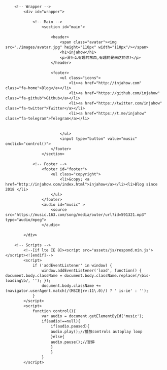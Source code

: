 <!DOCTYPE HTML>
<html>
	<head>
		<title>INJAHOW HOME</title>
		<meta charset="utf-8" />
		<meta name="viewport" content="width=device-width, initial-scale=1" />
		<!--[if lte IE 8]><script src="assets/js/html5shiv.js"></script><![endif]-->
		<link rel="stylesheet" href="assets/css/main.css" />
		<!--[if lte IE 9]><link rel="stylesheet" href="assets/css/ie9.css" /><![endif]-->
		<!--[if lte IE 8]><link rel="stylesheet" href="assets/css/ie8.css" /><![endif]-->
		<noscript><link rel="stylesheet" href="assets/css/noscript.css" /></noscript>
                 <link href="https://cdn.bootcss.com/font-awesome/4.7.0/css/font-awesome.min.css" rel="stylesheet">
	</head>
	<body class="is-loading">
<style>

canvas {
    padding:0;
    margin:0;
position: absolute;
    z-index: -1;
left:0px;

}

</style>
　　　　<canvas id="sakura"></canvas>

		<!-- Wrapper -->
			<div id="wrapper">

				<!-- Main -->
					<section id="main">

						<header>
							<span class="avatar"><img src="./images/avatar.jpg" height="110px" width="110px"/></span>
							<h1>injahow</h1>
							<p>没什么有趣的东西,有趣的是来这的你!</p>
						</header>

						<footer>
							<ul class="icons">
								<li><a href="http://injahow.com" class="fa-home">Blog</a></li>
								<li><a href="https://github.com/injahow" class="fa-github">Github</a></li>
								<li><a href="https://twitter.com/injahow" class="fa-twitter">Twitter</a></li>
								<li><a href="https://t.me/injahow" class="fa-telegram">Telegram</a></li>


							</ul>
							<input type="button" value="music" onclick="control()">
						</footer>
					</section>

				<!-- Footer -->
					<footer id="footer">
						<ul class="copyright">
							<li>&copy; <a href="http://injahow.com/index.html">injahow</a></li><li>Blog since 2018 </li>
						</ul>
					</footer>
					<audio id="music" >
						<source src="https://music.163.com/song/media/outer/url?id=591321.mp3" type="audio/mpeg">
					</audio>

			</div>

		<!-- Scripts -->
			<!--[if lte IE 8]><script src="assets/js/respond.min.js"></script><![endif]-->
			<script>
				if ('addEventListener' in window) {
					window.addEventListener('load', function() { document.body.className = document.body.className.replace(/\bis-loading\b/, ''); });
					document.body.className += (navigator.userAgent.match(/(MSIE|rv:11\.0)/) ? ' is-ie' : '');
				}
			</script>
			<script>
				function control(){
					var audio = document.getElementById('music');
					if(audio!==null){
						if(audio.paused){
						audio.play();//播放controls autoplay loop
						}else{
						audio.pause();//暂停
						}
						}
					}
			</script>
<script id="sakura_point_vsh" type="x-shader/x_vertex">
uniform mat4 uProjection;
uniform mat4 uModelview;
uniform vec3 uResolution;
uniform vec3 uOffset;
uniform vec3 uDOF;  //x:focus distance, y:focus radius, z:max radius
uniform vec3 uFade; //x:start distance, y:half distance, z:near fade start

attribute vec3 aPosition;
attribute vec3 aEuler;
attribute vec2 aMisc; //x:size, y:fade

varying vec3 pposition;
varying float psize;
varying float palpha;
varying float pdist;

//varying mat3 rotMat;
varying vec3 normX;
varying vec3 normY;
varying vec3 normZ;
varying vec3 normal;

varying float diffuse;
varying float specular;
varying float rstop;
varying float distancefade;

void main(void) {
    // Projection is based on vertical angle
    vec4 pos = uModelview * vec4(aPosition + uOffset, 1.0);
    gl_Position = uProjection * pos;
    gl_PointSize = aMisc.x * uProjection[1][1] / -pos.z * uResolution.y * 0.5;
    
    pposition = pos.xyz;
    psize = aMisc.x;
    pdist = length(pos.xyz);
    palpha = smoothstep(0.0, 1.0, (pdist - 0.1) / uFade.z);
    
    vec3 elrsn = sin(aEuler);
    vec3 elrcs = cos(aEuler);
    mat3 rotx = mat3(
        1.0, 0.0, 0.0,
        0.0, elrcs.x, elrsn.x,
        0.0, -elrsn.x, elrcs.x
    );
    mat3 roty = mat3(
        elrcs.y, 0.0, -elrsn.y,
        0.0, 1.0, 0.0,
        elrsn.y, 0.0, elrcs.y
    );
    mat3 rotz = mat3(
        elrcs.z, elrsn.z, 0.0, 
        -elrsn.z, elrcs.z, 0.0,
        0.0, 0.0, 1.0
    );
    mat3 rotmat = rotx * roty * rotz;
    normal = rotmat[2];
    
    mat3 trrotm = mat3(
        rotmat[0][0], rotmat[1][0], rotmat[2][0],
        rotmat[0][1], rotmat[1][1], rotmat[2][1],
        rotmat[0][2], rotmat[1][2], rotmat[2][2]
    );
    normX = trrotm[0];
    normY = trrotm[1];
    normZ = trrotm[2];
    
    const vec3 lit = vec3(0.6917144638660746, 0.6917144638660746, -0.20751433915982237);
    
    float tmpdfs = dot(lit, normal);
    if(tmpdfs < 0.0) {
        normal = -normal;
        tmpdfs = dot(lit, normal);
    }
    diffuse = 0.4 + tmpdfs;
    
    vec3 eyev = normalize(-pos.xyz);
    if(dot(eyev, normal) > 0.0) {
        vec3 hv = normalize(eyev + lit);
        specular = pow(max(dot(hv, normal), 0.0), 20.0);
    }
    else {
        specular = 0.0;
    }
    
    rstop = clamp((abs(pdist - uDOF.x) - uDOF.y) / uDOF.z, 0.0, 1.0);
    rstop = pow(rstop, 0.5);
    //-0.69315 = ln(0.5)
    distancefade = min(1.0, exp((uFade.x - pdist) * 0.69315 / uFade.y));
}
</script>
<script id="sakura_point_fsh" type="x-shader/x_fragment">
#ifdef GL_ES
//precision mediump float;
precision highp float;
#endif

uniform vec3 uDOF;  //x:focus distance, y:focus radius, z:max radius
uniform vec3 uFade; //x:start distance, y:half distance, z:near fade start

const vec3 fadeCol = vec3(0.08, 0.03, 0.06);

varying vec3 pposition;
varying float psize;
varying float palpha;
varying float pdist;

//varying mat3 rotMat;
varying vec3 normX;
varying vec3 normY;
varying vec3 normZ;
varying vec3 normal;

varying float diffuse;
varying float specular;
varying float rstop;
varying float distancefade;

float ellipse(vec2 p, vec2 o, vec2 r) {
    vec2 lp = (p - o) / r;
    return length(lp) - 1.0;
}

void main(void) {
    vec3 p = vec3(gl_PointCoord - vec2(0.5, 0.5), 0.0) * 2.0;
    vec3 d = vec3(0.0, 0.0, -1.0);
    float nd = normZ.z; //dot(-normZ, d);
    if(abs(nd) < 0.0001) discard;
    
    float np = dot(normZ, p);
    vec3 tp = p + d * np / nd;
    vec2 coord = vec2(dot(normX, tp), dot(normY, tp));
    
    //angle = 15 degree
    const float flwrsn = 0.258819045102521;
    const float flwrcs = 0.965925826289068;
    mat2 flwrm = mat2(flwrcs, -flwrsn, flwrsn, flwrcs);
    vec2 flwrp = vec2(abs(coord.x), coord.y) * flwrm;
    
    float r;
    if(flwrp.x < 0.0) {
        r = ellipse(flwrp, vec2(0.065, 0.024) * 0.5, vec2(0.36, 0.96) * 0.5);
    }
    else {
        r = ellipse(flwrp, vec2(0.065, 0.024) * 0.5, vec2(0.58, 0.96) * 0.5);
    }
    
    if(r > rstop) discard;
    
    vec3 col = mix(vec3(1.0, 0.8, 0.75), vec3(1.0, 0.9, 0.87), r);
    float grady = mix(0.0, 1.0, pow(coord.y * 0.5 + 0.5, 0.35));
    col *= vec3(1.0, grady, grady);
    col *= mix(0.8, 1.0, pow(abs(coord.x), 0.3));
    col = col * diffuse + specular;
    
    col = mix(fadeCol, col, distancefade);
    
    float alpha = (rstop > 0.001)? (0.5 - r / (rstop * 2.0)) : 1.0;
    alpha = smoothstep(0.0, 1.0, alpha) * palpha;
    
    gl_FragColor = vec4(col * 0.5, alpha);
}
</script>
<!-- effects -->
<script id="fx_common_vsh" type="x-shader/x_vertex">
uniform vec3 uResolution;
attribute vec2 aPosition;

varying vec2 texCoord;
varying vec2 screenCoord;

void main(void) {
    gl_Position = vec4(aPosition, 0.0, 1.0);
    texCoord = aPosition.xy * 0.5 + vec2(0.5, 0.5);
    screenCoord = aPosition.xy * vec2(uResolution.z, 1.0);
}
</script>
<script id="bg_fsh" type="x-shader/x_fragment">
#ifdef GL_ES
//precision mediump float;
precision highp float;
#endif

uniform vec2 uTimes;

varying vec2 texCoord;
varying vec2 screenCoord;

void main(void) {
    vec3 col;
    float c;
    vec2 tmpv = texCoord * vec2(0.8, 1.0) - vec2(0.95, 1.0);
    c = exp(-pow(length(tmpv) * 1.8, 2.0));
    col = mix(vec3(0.02, 0.0, 0.03), vec3(0.96, 0.98, 1.0) * 1.5, c);
    gl_FragColor = vec4(col * 0.5, 1.0);
}
</script>
<script id="fx_brightbuf_fsh" type="x-shader/x_fragment">
#ifdef GL_ES
//precision mediump float;
precision highp float;
#endif
uniform sampler2D uSrc;
uniform vec2 uDelta;

varying vec2 texCoord;
varying vec2 screenCoord;

void main(void) {
    vec4 col = texture2D(uSrc, texCoord);
    gl_FragColor = vec4(col.rgb * 2.0 - vec3(0.5), 1.0);
}
</script>
<script id="fx_dirblur_r4_fsh" type="x-shader/x_fragment">
#ifdef GL_ES
//precision mediump float;
precision highp float;
#endif
uniform sampler2D uSrc;
uniform vec2 uDelta;
uniform vec4 uBlurDir; //dir(x, y), stride(z, w)

varying vec2 texCoord;
varying vec2 screenCoord;

void main(void) {
    vec4 col = texture2D(uSrc, texCoord);
    col = col + texture2D(uSrc, texCoord + uBlurDir.xy * uDelta);
    col = col + texture2D(uSrc, texCoord - uBlurDir.xy * uDelta);
    col = col + texture2D(uSrc, texCoord + (uBlurDir.xy + uBlurDir.zw) * uDelta);
    col = col + texture2D(uSrc, texCoord - (uBlurDir.xy + uBlurDir.zw) * uDelta);
    gl_FragColor = col / 5.0;
}
</script>
<!-- effect fragment shader template -->
<script id="fx_common_fsh" type="x-shader/x_fragment">
#ifdef GL_ES
//precision mediump float;
precision highp float;
#endif
uniform sampler2D uSrc;
uniform vec2 uDelta;

varying vec2 texCoord;
varying vec2 screenCoord;

void main(void) {
    gl_FragColor = texture2D(uSrc, texCoord);
}
</script>
<!-- post processing -->
<script id="pp_final_vsh" type="x-shader/x_vertex">
uniform vec3 uResolution;
attribute vec2 aPosition;
varying vec2 texCoord;
varying vec2 screenCoord;
void main(void) {
    gl_Position = vec4(aPosition, 0.0, 1.0);
    texCoord = aPosition.xy * 0.5 + vec2(0.5, 0.5);
    screenCoord = aPosition.xy * vec2(uResolution.z, 1.0);
}
</script>
<script id="pp_final_fsh" type="x-shader/x_fragment">
#ifdef GL_ES
//precision mediump float;
precision highp float;
#endif
uniform sampler2D uSrc;
uniform sampler2D uBloom;
uniform vec2 uDelta;
varying vec2 texCoord;
varying vec2 screenCoord;
void main(void) {
    vec4 srccol = texture2D(uSrc, texCoord) * 2.0;
    vec4 bloomcol = texture2D(uBloom, texCoord);
    vec4 col;
    col = srccol + bloomcol * (vec4(1.0) + srccol);
    col *= smoothstep(1.0, 0.0, pow(length((texCoord - vec2(0.5)) * 2.0), 1.2) * 0.5);
    col = pow(col, vec4(0.45454545454545)); //(1.0 / 2.2)
    
    gl_FragColor = vec4(col.rgb, 1.0);
    gl_FragColor.a = 1.0;
}
</script>
</body>
<script>
// Utilities
var Vector3 = {};
var Matrix44 = {};
Vector3.create = function(x, y, z) {
    return {'x':x, 'y':y, 'z':z};
};
Vector3.dot = function (v0, v1) {
    return v0.x * v1.x + v0.y * v1.y + v0.z * v1.z;
};
Vector3.cross = function (v, v0, v1) {
    v.x = v0.y * v1.z - v0.z * v1.y;
    v.y = v0.z * v1.x - v0.x * v1.z;
    v.z = v0.x * v1.y - v0.y * v1.x;
};
Vector3.normalize = function (v) {
    var l = v.x * v.x + v.y * v.y + v.z * v.z;
    if(l > 0.00001) {
        l = 1.0 / Math.sqrt(l);
        v.x *= l;
        v.y *= l;
        v.z *= l;
    }
};
Vector3.arrayForm = function(v) {
    if(v.array) {
        v.array[0] = v.x;
        v.array[1] = v.y;
        v.array[2] = v.z;
    }
    else {
        v.array = new Float32Array([v.x, v.y, v.z]);
    }
    return v.array;
};
Matrix44.createIdentity = function () {
    return new Float32Array([1.0, 0.0, 0.0, 0.0, 0.0, 1.0, 0.0, 0.0, 0.0, 0.0, 1.0, 0.0, 0.0, 0.0, 0.0, 1.0]);
};
Matrix44.loadProjection = function (m, aspect, vdeg, near, far) {
    var h = near * Math.tan(vdeg * Math.PI / 180.0 * 0.5) * 2.0;
    var w = h * aspect;
    
    m[0] = 2.0 * near / w;
    m[1] = 0.0;
    m[2] = 0.0;
    m[3] = 0.0;
    
    m[4] = 0.0;
    m[5] = 2.0 * near / h;
    m[6] = 0.0;
    m[7] = 0.0;
    
    m[8] = 0.0;
    m[9] = 0.0;
    m[10] = -(far + near) / (far - near);
    m[11] = -1.0;
    
    m[12] = 0.0;
    m[13] = 0.0;
    m[14] = -2.0 * far * near / (far - near);
    m[15] = 0.0;
};
Matrix44.loadLookAt = function (m, vpos, vlook, vup) {
    var frontv = Vector3.create(vpos.x - vlook.x, vpos.y - vlook.y, vpos.z - vlook.z);
    Vector3.normalize(frontv);
    var sidev = Vector3.create(1.0, 0.0, 0.0);
    Vector3.cross(sidev, vup, frontv);
    Vector3.normalize(sidev);
    var topv = Vector3.create(1.0, 0.0, 0.0);
    Vector3.cross(topv, frontv, sidev);
    Vector3.normalize(topv);
    
    m[0] = sidev.x;
    m[1] = topv.x;
    m[2] = frontv.x;
    m[3] = 0.0;
    
    m[4] = sidev.y;
    m[5] = topv.y;
    m[6] = frontv.y;
    m[7] = 0.0;
    
    m[8] = sidev.z;
    m[9] = topv.z;
    m[10] = frontv.z;
    m[11] = 0.0;
    
    m[12] = -(vpos.x * m[0] + vpos.y * m[4] + vpos.z * m[8]);
    m[13] = -(vpos.x * m[1] + vpos.y * m[5] + vpos.z * m[9]);
    m[14] = -(vpos.x * m[2] + vpos.y * m[6] + vpos.z * m[10]);
    m[15] = 1.0;
};

//
var timeInfo = {
    'start':0, 'prev':0, // Date
    'delta':0, 'elapsed':0 // Number(sec)
};

//
var gl;
var renderSpec = {
    'width':0,
    'height':0,
    'aspect':1,
    'array':new Float32Array(3),
    'halfWidth':0,
    'halfHeight':0,
    'halfArray':new Float32Array(3)
    // and some render targets. see setViewport()
};
renderSpec.setSize = function(w, h) {
    renderSpec.width = w;
    renderSpec.height = h;
    renderSpec.aspect = renderSpec.width / renderSpec.height;
    renderSpec.array[0] = renderSpec.width;
    renderSpec.array[1] = renderSpec.height;
    renderSpec.array[2] = renderSpec.aspect;
    
    renderSpec.halfWidth = Math.floor(w / 2);
    renderSpec.halfHeight = Math.floor(h / 2);
    renderSpec.halfArray[0] = renderSpec.halfWidth;
    renderSpec.halfArray[1] = renderSpec.halfHeight;
    renderSpec.halfArray[2] = renderSpec.halfWidth / renderSpec.halfHeight;
};

function deleteRenderTarget(rt) {
    gl.deleteFramebuffer(rt.frameBuffer);
    gl.deleteRenderbuffer(rt.renderBuffer);
    gl.deleteTexture(rt.texture);
}

function createRenderTarget(w, h) {
    var ret = {
        'width':w,
        'height':h,
        'sizeArray':new Float32Array([w, h, w / h]),
        'dtxArray':new Float32Array([1.0 / w, 1.0 / h])
    };
    ret.frameBuffer = gl.createFramebuffer();
    ret.renderBuffer = gl.createRenderbuffer();
    ret.texture = gl.createTexture();
    
    gl.bindTexture(gl.TEXTURE_2D, ret.texture);
    gl.texImage2D(gl.TEXTURE_2D, 0, gl.RGBA, w, h, 0, gl.RGBA, gl.UNSIGNED_BYTE, null);
    gl.texParameteri(gl.TEXTURE_2D, gl.TEXTURE_WRAP_S, gl.CLAMP_TO_EDGE);
    gl.texParameteri(gl.TEXTURE_2D, gl.TEXTURE_WRAP_T, gl.CLAMP_TO_EDGE);
    gl.texParameteri(gl.TEXTURE_2D, gl.TEXTURE_MAG_FILTER, gl.LINEAR);
    gl.texParameteri(gl.TEXTURE_2D, gl.TEXTURE_MIN_FILTER, gl.LINEAR);
    
    gl.bindFramebuffer(gl.FRAMEBUFFER, ret.frameBuffer);
    gl.framebufferTexture2D(gl.FRAMEBUFFER, gl.COLOR_ATTACHMENT0, gl.TEXTURE_2D, ret.texture, 0);
    
    gl.bindRenderbuffer(gl.RENDERBUFFER, ret.renderBuffer);
    gl.renderbufferStorage(gl.RENDERBUFFER, gl.DEPTH_COMPONENT16, w, h);
    gl.framebufferRenderbuffer(gl.FRAMEBUFFER, gl.DEPTH_ATTACHMENT, gl.RENDERBUFFER, ret.renderBuffer);
    
    gl.bindTexture(gl.TEXTURE_2D, null);
    gl.bindRenderbuffer(gl.RENDERBUFFER, null);
    gl.bindFramebuffer(gl.FRAMEBUFFER, null);
    
    return ret;
}

function compileShader(shtype, shsrc) {
	var retsh = gl.createShader(shtype);
	
	gl.shaderSource(retsh, shsrc);
	gl.compileShader(retsh);
	
	if(!gl.getShaderParameter(retsh, gl.COMPILE_STATUS)) {
		var errlog = gl.getShaderInfoLog(retsh);
		gl.deleteShader(retsh);
		console.error(errlog);
		return null;
	}
	return retsh;
}

function createShader(vtxsrc, frgsrc, uniformlist, attrlist) {
    var vsh = compileShader(gl.VERTEX_SHADER, vtxsrc);
    var fsh = compileShader(gl.FRAGMENT_SHADER, frgsrc);
    
    if(vsh == null || fsh == null) {
        return null;
    }
    
    var prog = gl.createProgram();
    gl.attachShader(prog, vsh);
    gl.attachShader(prog, fsh);
    
    gl.deleteShader(vsh);
    gl.deleteShader(fsh);
    
    gl.linkProgram(prog);
    if (!gl.getProgramParameter(prog, gl.LINK_STATUS)) {
        var errlog = gl.getProgramInfoLog(prog);
        console.error(errlog);
        return null;
    }
    
    if(uniformlist) {
        prog.uniforms = {};
        for(var i = 0; i < uniformlist.length; i++) {
            prog.uniforms[uniformlist[i]] = gl.getUniformLocation(prog, uniformlist[i]);
        }
    }
    
    if(attrlist) {
        prog.attributes = {};
        for(var i = 0; i < attrlist.length; i++) {
            var attr = attrlist[i];
            prog.attributes[attr] = gl.getAttribLocation(prog, attr);
        }
    }
    
    return prog;
}

function useShader(prog) {
    gl.useProgram(prog);
    for(var attr in prog.attributes) {
        gl.enableVertexAttribArray(prog.attributes[attr]);;
    }
}

function unuseShader(prog) {
    for(var attr in prog.attributes) {
        gl.disableVertexAttribArray(prog.attributes[attr]);;
    }
    gl.useProgram(null);
}

/////
var projection = {
    'angle':60,
    'nearfar':new Float32Array([0.1, 100.0]),
    'matrix':Matrix44.createIdentity()
};
var camera = {
    'position':Vector3.create(0, 0, 100),
    'lookat':Vector3.create(0, 0, 0),
    'up':Vector3.create(0, 1, 0),
    'dof':Vector3.create(10.0, 4.0, 8.0),
    'matrix':Matrix44.createIdentity()
};

var pointFlower = {};
var meshFlower = {};
var sceneStandBy = false;

var BlossomParticle = function () {
    this.velocity = new Array(3);
    this.rotation = new Array(3);
    this.position = new Array(3);
    this.euler = new Array(3);
    this.size = 1.0;
    this.alpha = 1.0;
    this.zkey = 0.0;
};

BlossomParticle.prototype.setVelocity = function (vx, vy, vz) {
    this.velocity[0] = vx;
    this.velocity[1] = vy;
    this.velocity[2] = vz;
};

BlossomParticle.prototype.setRotation = function (rx, ry, rz) {
    this.rotation[0] = rx;
    this.rotation[1] = ry;
    this.rotation[2] = rz;
};

BlossomParticle.prototype.setPosition = function (nx, ny, nz) {
    this.position[0] = nx;
    this.position[1] = ny;
    this.position[2] = nz;
};

BlossomParticle.prototype.setEulerAngles = function (rx, ry, rz) {
    this.euler[0] = rx;
    this.euler[1] = ry;
    this.euler[2] = rz;
};

BlossomParticle.prototype.setSize = function (s) {
    this.size = s;
};

BlossomParticle.prototype.update = function (dt, et) {
    this.position[0] += this.velocity[0] * dt;
    this.position[1] += this.velocity[1] * dt;
    this.position[2] += this.velocity[2] * dt;
    
    this.euler[0] += this.rotation[0] * dt;
    this.euler[1] += this.rotation[1] * dt;
    this.euler[2] += this.rotation[2] * dt;
};

function createPointFlowers() {
    // get point sizes
    var prm = gl.getParameter(gl.ALIASED_POINT_SIZE_RANGE);
    renderSpec.pointSize = {'min':prm[0], 'max':prm[1]};
    
    var vtxsrc = document.getElementById("sakura_point_vsh").textContent;
    var frgsrc = document.getElementById("sakura_point_fsh").textContent;
    
    pointFlower.program = createShader(
        vtxsrc, frgsrc,
        ['uProjection', 'uModelview', 'uResolution', 'uOffset', 'uDOF', 'uFade'],
        ['aPosition', 'aEuler', 'aMisc']
    );
    
    useShader(pointFlower.program);
    pointFlower.offset = new Float32Array([0.0, 0.0, 0.0]);
    pointFlower.fader = Vector3.create(0.0, 10.0, 0.0);
    
    // paramerters: velocity[3], rotate[3]
    pointFlower.numFlowers = 1600;
    pointFlower.particles = new Array(pointFlower.numFlowers);
    // vertex attributes {position[3], euler_xyz[3], size[1]}
    pointFlower.dataArray = new Float32Array(pointFlower.numFlowers * (3 + 3 + 2));
    pointFlower.positionArrayOffset = 0;
    pointFlower.eulerArrayOffset = pointFlower.numFlowers * 3;
    pointFlower.miscArrayOffset = pointFlower.numFlowers * 6;
    
    pointFlower.buffer = gl.createBuffer();
    gl.bindBuffer(gl.ARRAY_BUFFER, pointFlower.buffer);
    gl.bufferData(gl.ARRAY_BUFFER, pointFlower.dataArray, gl.DYNAMIC_DRAW);
    gl.bindBuffer(gl.ARRAY_BUFFER, null);
    
    unuseShader(pointFlower.program);
    
    for(var i = 0; i < pointFlower.numFlowers; i++) {
        pointFlower.particles[i] = new BlossomParticle();
    }
}

function initPointFlowers() {
    //area
    pointFlower.area = Vector3.create(20.0, 20.0, 20.0);
    pointFlower.area.x = pointFlower.area.y * renderSpec.aspect;
    
    pointFlower.fader.x = 10.0; //env fade start
    pointFlower.fader.y = pointFlower.area.z; //env fade half
    pointFlower.fader.z = 0.1;  //near fade start
    
    //particles
    var PI2 = Math.PI * 2.0;
    var tmpv3 = Vector3.create(0, 0, 0);
    var tmpv = 0;
    var symmetryrand = function() {return (Math.random() * 2.0 - 1.0);};
    for(var i = 0; i < pointFlower.numFlowers; i++) {
        var tmpprtcl = pointFlower.particles[i];
        
        //velocity
        tmpv3.x = symmetryrand() * 0.3 + 0.8;
        tmpv3.y = symmetryrand() * 0.2 - 1.0;
        tmpv3.z = symmetryrand() * 0.3 + 0.5;
        Vector3.normalize(tmpv3);
        tmpv = 2.0 + Math.random() * 1.0;
        tmpprtcl.setVelocity(tmpv3.x * tmpv, tmpv3.y * tmpv, tmpv3.z * tmpv);
        
        //rotation
        tmpprtcl.setRotation(
            symmetryrand() * PI2 * 0.5,
            symmetryrand() * PI2 * 0.5,
            symmetryrand() * PI2 * 0.5
        );
        
        //position
        tmpprtcl.setPosition(
            symmetryrand() * pointFlower.area.x,
            symmetryrand() * pointFlower.area.y,
            symmetryrand() * pointFlower.area.z
        );
        
        //euler
        tmpprtcl.setEulerAngles(
            Math.random() * Math.PI * 2.0,
            Math.random() * Math.PI * 2.0,
            Math.random() * Math.PI * 2.0
        );
        
        //size
        tmpprtcl.setSize(0.9 + Math.random() * 0.1);
    }
}

function renderPointFlowers() {
    //update
    var PI2 = Math.PI * 2.0;
    var limit = [pointFlower.area.x, pointFlower.area.y, pointFlower.area.z];
    var repeatPos = function (prt, cmp, limit) {
        if(Math.abs(prt.position[cmp]) - prt.size * 0.5 > limit) {
            //out of area
            if(prt.position[cmp] > 0) {
                prt.position[cmp] -= limit * 2.0;
            }
            else {
                prt.position[cmp] += limit * 2.0;
            }
        }
    };
    var repeatEuler = function (prt, cmp) {
        prt.euler[cmp] = prt.euler[cmp] % PI2;
        if(prt.euler[cmp] < 0.0) {
            prt.euler[cmp] += PI2;
        }
    };
    
    for(var i = 0; i < pointFlower.numFlowers; i++) {
        var prtcl = pointFlower.particles[i];
        prtcl.update(timeInfo.delta, timeInfo.elapsed);
        repeatPos(prtcl, 0, pointFlower.area.x);
        repeatPos(prtcl, 1, pointFlower.area.y);
        repeatPos(prtcl, 2, pointFlower.area.z);
        repeatEuler(prtcl, 0);
        repeatEuler(prtcl, 1);
        repeatEuler(prtcl, 2);
        
        prtcl.alpha = 1.0;//(pointFlower.area.z - prtcl.position[2]) * 0.5;
        
        prtcl.zkey = (camera.matrix[2] * prtcl.position[0]
                    + camera.matrix[6] * prtcl.position[1]
                    + camera.matrix[10] * prtcl.position[2]
                    + camera.matrix[14]);
    }
    
    // sort
    pointFlower.particles.sort(function(p0, p1){return p0.zkey - p1.zkey;});
    
    // update data
    var ipos = pointFlower.positionArrayOffset;
    var ieuler = pointFlower.eulerArrayOffset;
    var imisc = pointFlower.miscArrayOffset;
    for(var i = 0; i < pointFlower.numFlowers; i++) {
        var prtcl = pointFlower.particles[i];
        pointFlower.dataArray[ipos] = prtcl.position[0];
        pointFlower.dataArray[ipos + 1] = prtcl.position[1];
        pointFlower.dataArray[ipos + 2] = prtcl.position[2];
        ipos += 3;
        pointFlower.dataArray[ieuler] = prtcl.euler[0];
        pointFlower.dataArray[ieuler + 1] = prtcl.euler[1];
        pointFlower.dataArray[ieuler + 2] = prtcl.euler[2];
        ieuler += 3;
        pointFlower.dataArray[imisc] = prtcl.size;
        pointFlower.dataArray[imisc + 1] = prtcl.alpha;
        imisc += 2;
    }
    
    //draw
    gl.enable(gl.BLEND);
    //gl.disable(gl.DEPTH_TEST);
    gl.blendFunc(gl.SRC_ALPHA, gl.ONE_MINUS_SRC_ALPHA);
    
    var prog = pointFlower.program;
    useShader(prog);
    
    gl.uniformMatrix4fv(prog.uniforms.uProjection, false, projection.matrix);
    gl.uniformMatrix4fv(prog.uniforms.uModelview, false, camera.matrix);
    gl.uniform3fv(prog.uniforms.uResolution, renderSpec.array);
    gl.uniform3fv(prog.uniforms.uDOF, Vector3.arrayForm(camera.dof));
    gl.uniform3fv(prog.uniforms.uFade, Vector3.arrayForm(pointFlower.fader));
    
    gl.bindBuffer(gl.ARRAY_BUFFER, pointFlower.buffer);
    gl.bufferData(gl.ARRAY_BUFFER, pointFlower.dataArray, gl.DYNAMIC_DRAW);
    
    gl.vertexAttribPointer(prog.attributes.aPosition, 3, gl.FLOAT, false, 0, pointFlower.positionArrayOffset * Float32Array.BYTES_PER_ELEMENT);
    gl.vertexAttribPointer(prog.attributes.aEuler, 3, gl.FLOAT, false, 0, pointFlower.eulerArrayOffset * Float32Array.BYTES_PER_ELEMENT);
    gl.vertexAttribPointer(prog.attributes.aMisc, 2, gl.FLOAT, false, 0, pointFlower.miscArrayOffset * Float32Array.BYTES_PER_ELEMENT);
    
    // doubler
    for(var i = 1; i < 2; i++) {
        var zpos = i * -2.0;
        pointFlower.offset[0] = pointFlower.area.x * -1.0;
        pointFlower.offset[1] = pointFlower.area.y * -1.0;
        pointFlower.offset[2] = pointFlower.area.z * zpos;
        gl.uniform3fv(prog.uniforms.uOffset, pointFlower.offset);
        gl.drawArrays(gl.POINT, 0, pointFlower.numFlowers);
        
        pointFlower.offset[0] = pointFlower.area.x * -1.0;
        pointFlower.offset[1] = pointFlower.area.y *  1.0;
        pointFlower.offset[2] = pointFlower.area.z * zpos;
        gl.uniform3fv(prog.uniforms.uOffset, pointFlower.offset);
        gl.drawArrays(gl.POINT, 0, pointFlower.numFlowers);
        
        pointFlower.offset[0] = pointFlower.area.x *  1.0;
        pointFlower.offset[1] = pointFlower.area.y * -1.0;
        pointFlower.offset[2] = pointFlower.area.z * zpos;
        gl.uniform3fv(prog.uniforms.uOffset, pointFlower.offset);
        gl.drawArrays(gl.POINT, 0, pointFlower.numFlowers);
        
        pointFlower.offset[0] = pointFlower.area.x *  1.0;
        pointFlower.offset[1] = pointFlower.area.y *  1.0;
        pointFlower.offset[2] = pointFlower.area.z * zpos;
        gl.uniform3fv(prog.uniforms.uOffset, pointFlower.offset);
        gl.drawArrays(gl.POINT, 0, pointFlower.numFlowers);
    }
    
    //main
    pointFlower.offset[0] = 0.0;
    pointFlower.offset[1] = 0.0;
    pointFlower.offset[2] = 0.0;
    gl.uniform3fv(prog.uniforms.uOffset, pointFlower.offset);
    gl.drawArrays(gl.POINT, 0, pointFlower.numFlowers);
    
    gl.bindBuffer(gl.ARRAY_BUFFER, null);
    unuseShader(prog);
    
    gl.enable(gl.DEPTH_TEST);
    gl.disable(gl.BLEND);
}

// effects
//common util
function createEffectProgram(vtxsrc, frgsrc, exunifs, exattrs) {
    var ret = {};
    var unifs = ['uResolution', 'uSrc', 'uDelta'];
    if(exunifs) {
        unifs = unifs.concat(exunifs);
    }
    var attrs = ['aPosition'];
    if(exattrs) {
        attrs = attrs.concat(exattrs);
    }
    
    ret.program = createShader(vtxsrc, frgsrc, unifs, attrs);
    useShader(ret.program);
    
    ret.dataArray = new Float32Array([
        -1.0, -1.0,
         1.0, -1.0,
        -1.0,  1.0,
         1.0,  1.0
    ]);
    ret.buffer = gl.createBuffer();
    gl.bindBuffer(gl.ARRAY_BUFFER, ret.buffer);
    gl.bufferData(gl.ARRAY_BUFFER, ret.dataArray, gl.STATIC_DRAW);
    
    gl.bindBuffer(gl.ARRAY_BUFFER, null);
    unuseShader(ret.program);
    
    return ret;
}

// basic usage
// useEffect(prog, srctex({'texture':texid, 'dtxArray':(f32)[dtx, dty]})); //basic initialize
// gl.uniform**(...); //additional uniforms
// drawEffect()
// unuseEffect(prog)
// TEXTURE0 makes src
function useEffect(fxobj, srctex) {
    var prog = fxobj.program;
    useShader(prog);
    gl.uniform3fv(prog.uniforms.uResolution, renderSpec.array);
    
    if(srctex != null) {
        gl.uniform2fv(prog.uniforms.uDelta, srctex.dtxArray);
        gl.uniform1i(prog.uniforms.uSrc, 0);
        
        gl.activeTexture(gl.TEXTURE0);
        gl.bindTexture(gl.TEXTURE_2D, srctex.texture);
    }
}
function drawEffect(fxobj) {
    gl.bindBuffer(gl.ARRAY_BUFFER, fxobj.buffer);
    gl.vertexAttribPointer(fxobj.program.attributes.aPosition, 2, gl.FLOAT, false, 0, 0);
    gl.drawArrays(gl.TRIANGLE_STRIP, 0, 4);
}
function unuseEffect(fxobj) {
    unuseShader(fxobj.program);
}

var effectLib = {};
function createEffectLib() {
    
    var vtxsrc, frgsrc;
    //common
    var cmnvtxsrc = document.getElementById("fx_common_vsh").textContent;
    
    //background
    frgsrc = document.getElementById("bg_fsh").textContent;
    effectLib.sceneBg = createEffectProgram(cmnvtxsrc, frgsrc, ['uTimes'], null);
    
    // make brightpixels buffer
    frgsrc = document.getElementById("fx_brightbuf_fsh").textContent;
    effectLib.mkBrightBuf = createEffectProgram(cmnvtxsrc, frgsrc, null, null);
    
    // direction blur
    frgsrc = document.getElementById("fx_dirblur_r4_fsh").textContent;
    effectLib.dirBlur = createEffectProgram(cmnvtxsrc, frgsrc, ['uBlurDir'], null);
    
    //final composite
    vtxsrc = document.getElementById("pp_final_vsh").textContent;
    frgsrc = document.getElementById("pp_final_fsh").textContent;
    effectLib.finalComp = createEffectProgram(vtxsrc, frgsrc, ['uBloom'], null);
}

// background
function createBackground() {
    //console.log("create background");
}
function initBackground() {
    //console.log("init background");
}
function renderBackground() {
    gl.disable(gl.DEPTH_TEST);
    
    useEffect(effectLib.sceneBg, null);
    gl.uniform2f(effectLib.sceneBg.program.uniforms.uTimes, timeInfo.elapsed, timeInfo.delta);
    drawEffect(effectLib.sceneBg);
    unuseEffect(effectLib.sceneBg);
    
    gl.enable(gl.DEPTH_TEST);
}

// post process
var postProcess = {};
function createPostProcess() {
    //console.log("create post process");
}
function initPostProcess() {
    //console.log("init post process");
}

function renderPostProcess() {
    gl.enable(gl.TEXTURE_2D);
    gl.disable(gl.DEPTH_TEST);
    var bindRT = function (rt, isclear) {
        gl.bindFramebuffer(gl.FRAMEBUFFER, rt.frameBuffer);
        gl.viewport(0, 0, rt.width, rt.height);
        if(isclear) {
            gl.clearColor(0, 0, 0, 0);
            gl.clear(gl.COLOR_BUFFER_BIT | gl.DEPTH_BUFFER_BIT);
        }
    };
    
    //make bright buff
    bindRT(renderSpec.wHalfRT0, true);
    useEffect(effectLib.mkBrightBuf, renderSpec.mainRT);
    drawEffect(effectLib.mkBrightBuf);
    unuseEffect(effectLib.mkBrightBuf);
    
    // make bloom
    for(var i = 0; i < 2; i++) {
        var p = 1.5 + 1 * i;
        var s = 2.0 + 1 * i;
        bindRT(renderSpec.wHalfRT1, true);
        useEffect(effectLib.dirBlur, renderSpec.wHalfRT0);
        gl.uniform4f(effectLib.dirBlur.program.uniforms.uBlurDir, p, 0.0, s, 0.0);
        drawEffect(effectLib.dirBlur);
        unuseEffect(effectLib.dirBlur);
        
        bindRT(renderSpec.wHalfRT0, true);
        useEffect(effectLib.dirBlur, renderSpec.wHalfRT1);
        gl.uniform4f(effectLib.dirBlur.program.uniforms.uBlurDir, 0.0, p, 0.0, s);
        drawEffect(effectLib.dirBlur);
        unuseEffect(effectLib.dirBlur);
    }
    
    //display
    gl.bindFramebuffer(gl.FRAMEBUFFER, null);
    gl.viewport(0, 0, renderSpec.width, renderSpec.height);
    gl.clear(gl.COLOR_BUFFER_BIT | gl.DEPTH_BUFFER_BIT);
    
    useEffect(effectLib.finalComp, renderSpec.mainRT);
    gl.uniform1i(effectLib.finalComp.program.uniforms.uBloom, 1);
    gl.activeTexture(gl.TEXTURE1);
    gl.bindTexture(gl.TEXTURE_2D, renderSpec.wHalfRT0.texture);
    drawEffect(effectLib.finalComp);
    unuseEffect(effectLib.finalComp);
    
    gl.enable(gl.DEPTH_TEST);
}

/////
var SceneEnv = {};
function createScene() {
    createEffectLib();
    createBackground();
    createPointFlowers();
    createPostProcess();
    sceneStandBy = true;
}

function initScene() {
    initBackground();
    initPointFlowers();
    initPostProcess();
    
    //camera.position.z = 17.320508;
    camera.position.z = pointFlower.area.z + projection.nearfar[0];
    projection.angle = Math.atan2(pointFlower.area.y, camera.position.z + pointFlower.area.z) * 180.0 / Math.PI * 2.0;
    Matrix44.loadProjection(projection.matrix, renderSpec.aspect, projection.angle, projection.nearfar[0], projection.nearfar[1]);
}

function renderScene() {
    //draw
    Matrix44.loadLookAt(camera.matrix, camera.position, camera.lookat, camera.up);
    
    gl.enable(gl.DEPTH_TEST);
    
    //gl.bindFramebuffer(gl.FRAMEBUFFER, null);
    gl.bindFramebuffer(gl.FRAMEBUFFER, renderSpec.mainRT.frameBuffer);
    gl.viewport(0, 0, renderSpec.mainRT.width, renderSpec.mainRT.height);
    gl.clearColor(0.005, 0, 0.05, 0);
    gl.clear(gl.COLOR_BUFFER_BIT | gl.DEPTH_BUFFER_BIT);
    
    renderBackground();
    renderPointFlowers();
    renderPostProcess();
}

/////
function onResize(e) {
    makeCanvasFullScreen(document.getElementById("sakura"));
    setViewports();
    if(sceneStandBy) {
        initScene();
    }
}

function setViewports() {
    renderSpec.setSize(gl.canvas.width, gl.canvas.height);
    
    gl.clearColor(0.2, 0.2, 0.5, 1.0);
    gl.viewport(0, 0, renderSpec.width, renderSpec.height);
    
    var rtfunc = function (rtname, rtw, rth) {
        var rt = renderSpec[rtname];
        if(rt) deleteRenderTarget(rt);
        renderSpec[rtname] = createRenderTarget(rtw, rth);
    };
    rtfunc('mainRT', renderSpec.width, renderSpec.height);
    rtfunc('wFullRT0', renderSpec.width, renderSpec.height);
    rtfunc('wFullRT1', renderSpec.width, renderSpec.height);
    rtfunc('wHalfRT0', renderSpec.halfWidth, renderSpec.halfHeight);
    rtfunc('wHalfRT1', renderSpec.halfWidth, renderSpec.halfHeight);
}

function render() {
    renderScene();
}

var animating = true;
function toggleAnimation(elm) {
    animating ^= true;
    if(animating) animate();
    if(elm) {
        elm.innerHTML = animating? "Stop":"Start";
    }
}

function stepAnimation() {
    if(!animating) animate();
}

function animate() {
    var curdate = new Date();
    timeInfo.elapsed = (curdate - timeInfo.start) / 1000.0;
    timeInfo.delta = (curdate - timeInfo.prev) / 1000.0;
    timeInfo.prev = curdate;
    
    if(animating) requestAnimationFrame(animate);
    render();
}

function makeCanvasFullScreen(canvas) {
    var b = document.body;
	var d = document.documentElement;
	fullw = Math.max(b.clientWidth , b.scrollWidth, d.scrollWidth, d.clientWidth);
	fullh = Math.max(b.clientHeight , b.scrollHeight, d.scrollHeight, d.clientHeight);
	canvas.width = fullw;
	canvas.height = fullh;
}

window.addEventListener('load', function(e) {
    var canvas = document.getElementById("sakura");
    try {
        makeCanvasFullScreen(canvas);
        gl = canvas.getContext('experimental-webgl');
    } catch(e) {
        alert("WebGL not supported." + e);
        console.error(e);
        return;
    }
    
    window.addEventListener('resize', onResize);
    
    setViewports();
    createScene();
    initScene();
    
    timeInfo.start = new Date();
    timeInfo.prev = timeInfo.start;
    animate();
});

//set window.requestAnimationFrame
(function (w, r) {
    w['r'+r] = w['r'+r] || w['webkitR'+r] || w['mozR'+r] || w['msR'+r] || w['oR'+r] || function(c){ w.setTimeout(c, 1000 / 60); };
})(window, 'equestAnimationFrame');
</script>
</html>

